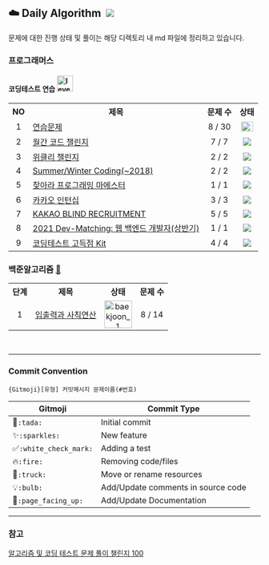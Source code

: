 ## :cloud: Daily Algorithm &nbsp;<img src="https://img.shields.io/badge/Java-007396?style=flat-square&logo=Java&logoColor=white"/></a>

 문제에 대한 진행 상태 및 풀이는 해당 디렉토리 내 md 파일에 정리하고 있습니다.


### 프로그래머스
#### 코딩테스트 연습 <img width="32" alt="level_badge1" src="https://user-images.githubusercontent.com/104837715/171791682-13fc1d40-ea11-43e9-93b9-e932ec90fcdb.png">
<table>
    <tr>
        <th style="text-align: center">NO</th>
        <th>제목</th>
        <th style="text-align: center">문제 수</th>
        <th style="text-align: center">상태</th>
    </tr>
    <tr>
        <td align="center">1</td>
        <td><a href="https://programmers.co.kr/learn/challenges">연습문제</a></td>
        <td align="center">8 / 30</td>
        <td align="center"><a href="https://github.com/imyoi/DailyAlgorithm/tree/main/src/main/java/programmers/level1/Level1.md"><img height="90%" src="https://img.shields.io/badge/doing-FFD000?style=for-the-badge&logoColor=white"></a></td>
    </tr>
    <tr>
        <td align="center">2</td>
        <td><a href="https://programmers.co.kr/learn/challenges">월간 코드 챌린지</a></td>
        <td align="center">7 / 7</td>
        <td align="center"><a href="https://github.com/imyoi/DailyAlgorithm/tree/main/src/main/java/programmers/level1/Level1.md"><img src="https://img.shields.io/badge/done-52B54B?style=for-the-badge&logoColor=white"></a></td>
    </tr>
    <tr>
        <td align="center">3</td>
        <td><a href="https://programmers.co.kr/learn/challenges">위클리 챌린지</a></td>
        <td align="center">2 / 2</td>
        <td align="center"><a href="https://github.com/imyoi/DailyAlgorithm/tree/main/src/main/java/programmers/level1/Level1.md"><img src="https://img.shields.io/badge/done-52B54B?style=for-the-badge&logoColor=white"></a></td>
    </tr>
    <tr>
        <td align="center">4</td>
        <td><a href="https://programmers.co.kr/learn/challenges">Summer/Winter Coding(~2018)</a></td>
        <td align="center">2 / 2</td>
        <td align="center"><a href="https://github.com/imyoi/DailyAlgorithm/tree/main/src/main/java/programmers/level1/Level1.md"><img src="https://img.shields.io/badge/done-52B54B?style=for-the-badge&logoColor=white"></a></td>
    </tr>  
    <tr>
        <td align="center">5</td>
        <td><a href="https://programmers.co.kr/learn/challenges">찾아라 프로그래밍 마에스터</a></td>
        <td align="center">1 / 1</td>
        <td align="center"><a href="https://github.com/imyoi/DailyAlgorithm/tree/main/src/main/java/programmers/level1/Level1.md"><img src="https://img.shields.io/badge/done-52B54B?style=for-the-badge&logoColor=white"></a></td>
    </tr>
    <tr>
        <td align="center">6</td>
        <td><a href="https://programmers.co.kr/learn/challenges">카카오 인턴십</a></td>
        <td align="center">3 / 3</td>
        <td align="center"><a href="https://github.com/imyoi/DailyAlgorithm/tree/main/src/main/java/programmers/level1/Level1.md"><img src="https://img.shields.io/badge/done-52B54B?style=for-the-badge&logoColor=white"></a></td>
    </tr>
    <tr>
        <td align="center">7</td>
        <td><a href="https://programmers.co.kr/learn/challenges">KAKAO BLIND RECRUITMENT</a></td>
        <td align="center">5 / 5</td>
        <td align="center"><a href="https://github.com/imyoi/DailyAlgorithm/tree/main/src/main/java/programmers/level1/Level1.md"><img src="https://img.shields.io/badge/done-52B54B?style=for-the-badge&logoColor=white"></a></td>
    </tr>
    <tr>
        <td align="center">8</td>
        <td><a href="https://programmers.co.kr/learn/challenges">2021 Dev-Matching: 웹 백엔드 개발자(상반기)</a></td>
        <td align="center">1 / 1</td>
        <td align="center"><a href="https://github.com/imyoi/DailyAlgorithm/tree/main/src/main/java/programmers/level1/Level1.md"><img src="https://img.shields.io/badge/done-52B54B?style=for-the-badge&logoColor=white"></a></td>
    </tr>
    <tr>
        <td align="center">9</td>
        <td><a href="https://programmers.co.kr/learn/challenges">코딩테스트 고득점 Kit</a></td>
        <td align="center">4 / 4</td>
        <td align="center"><a href="https://github.com/imyoi/DailyAlgorithm/tree/main/src/main/java/programmers/level1/Level1.md"><img src="https://img.shields.io/badge/done-52B54B?style=for-the-badge&logoColor=white"></a></td>
    </tr>
</table>


### 백준알고리즘 [:speech_balloon:](https://help.acmicpc.net/)

<table>
    <tr>
        <th style="text-align: center">단계</th>
        <th style="text-align: center">제목</th>
        <th style="text-align: center">상태</th>
        <th style="text-align: center">문제 수</th>
    </tr>
    <tr>
        <td align="center">1</td>
        <td align="center"><a href="https://www.acmicpc.net/step/1">입출력과 사칙연산</a></td>
        <td align="center"><a href="https://github.com/imyoi/DailyAlgorithm/tree/master/src/main/java/baekjoon/step1/Step1.md"><img width="55" alt="baekjoon_1" src="https://user-images.githubusercontent.com/104837715/172053974-addf51e3-121f-457c-9f3a-3cf2da0285bd.png"></a>
</td>
        <td align="center">8 / 14</td>
    </tr>
</table>


<br>

---
### Commit Convention
```
{Gitmoji}[유형] 커밋메시지 문제이름(#번호)
```
| Gitmoji | Commit Type |
| ------- | ----------- |
| :tada:`:tada:` | Initial commit |
| :sparkles:`:sparkles:` | New feature |
| :white_check_mark:`:white_check_mark:` | Adding a test |
| :fire:`:fire:` | Removing code/files |
| :truck:`:truck:` | Move or rename resources |
| :bulb:`:bulb:` | Add/Update comments in source code |
| :page_facing_up:`:page_facing_up:` | Add/Update Documentation |

---

### 참고
[알고리즘 및 코딩 테스트 문제 풀이 챌린지 100](https://github.com/ellynhan/challenge100-codingtest-study)
